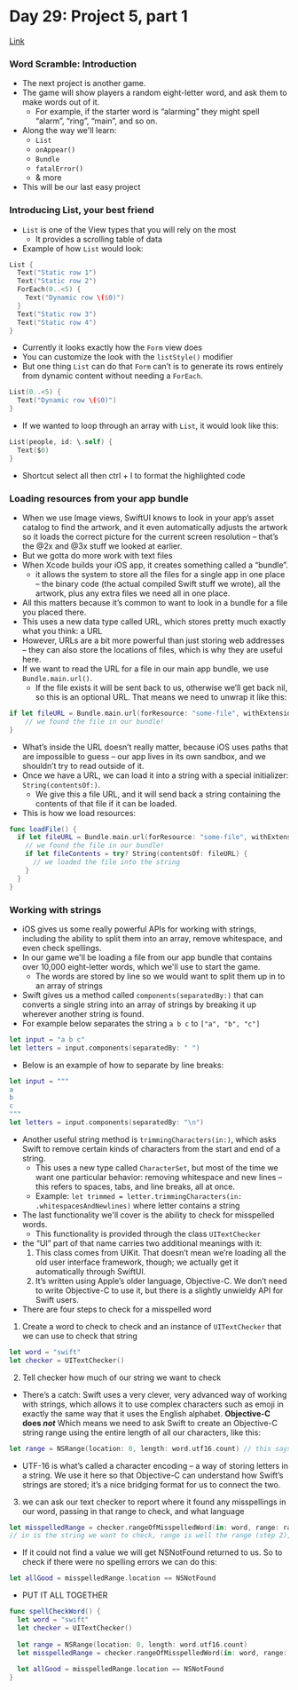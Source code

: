 # Day 29: Project 5, part 1
[Link](https://www.hackingwithswift.com/100/swiftui/29)

### Word Scramble: Introduction
* The next project is another game. 
* The game will show players a random eight-letter word, and ask them to make words out of it.
  * For example, if the starter word is “alarming” they might spell “alarm”, “ring”, “main”, and so on.
* Along the way we'll learn:
  * `List`
  * `onAppear()`
  * `Bundle`
  * `fatalError()`
  * & more
* This will be our last easy project

### Introducing List, your best friend
* `List` is one of the View types that you will rely on the most
  * It provides a scrolling table of data
* Example of how `List` would look:
``` swift
List {
  Text("Static row 1")
  Text("Static row 2")
  ForEach(0..<5) {
    Text("Dynamic row \($0)")
  }
  Text("Static row 3")
  Text("Static row 4")
}
```
* Currently it looks exactly how the `Form` view does
* You can customize the look with the `listStyle()` modifier
*  But one thing `List` can do that `Form` can’t is to generate its rows entirely from dynamic content without needing a `ForEach`.
``` swift
List(0..<5) {
  Text("Dynamic row \($0)")
}
```
* If we wanted to loop through an array with `List`, it would look like this:
``` swift
List(people, id: \.self) {
  Text($0)
}
```
* Shortcut select all then ctrl + I to format the highlighted code

### Loading resources from your app bundle
* When we use Image views, SwiftUI knows to look in your app’s asset catalog to find the artwork, and it even automatically adjusts the artwork so it loads the correct picture for the current screen resolution – that’s the @2x and @3x stuff we looked at earlier.
* But we gotta do more work with text files
* When Xcode builds your iOS app, it creates something called a “bundle”.
  * it allows the system to store all the files for a single app in one place – the binary code (the actual compiled Swift stuff we wrote), all the artwork, plus any extra files we need all in one place.
* All this matters because it’s common to want to look in a bundle for a file you placed there. 
* This uses a new data type called URL, which stores pretty much exactly what you think: a URL
* However, URLs are a bit more powerful than just storing web addresses – they can also store the locations of files, which is why they are useful here.
* If we want to read the URL for a file in our main app bundle, we use `Bundle.main.url()`.
  * If the file exists it will be sent back to us, otherwise we’ll get back nil, so this is an optional URL. That means we need to unwrap it like this:
``` swift
if let fileURL = Bundle.main.url(forResource: "some-file", withExtension: "txt") {
    // we found the file in our bundle!
}
```
* What’s inside the URL doesn’t really matter, because iOS uses paths that are impossible to guess – our app lives in its own sandbox, and we shouldn’t try to read outside of it.
* Once we have a URL, we can load it into a string with a special initializer: `String(contentsOf:)`.
  * We give this a file URL, and it will send back a string containing the contents of that file if it can be loaded.
* This is how we load resources:
``` swift
func loadFile() {
  if let fileURL = Bundle.main.url(forResource: "some-file", withExtension: "txt") {
    // we found the file in our bundle!
    if let fileContents = try? String(contentsOf: fileURL) {
      // we loaded the file into the string
    }
  }
}
```

### Working with strings
* iOS gives us some really powerful APIs for working with strings, including the ability to split them into an array, remove whitespace, and even check spellings.
* In our game we'll be loading a file from our app bundle that contains over 10,000 eight-letter words, which we'll use to start the game.
  * The words are stored by line so we would want to split them up in to an array of strings 
* Swift gives us a method called `components(separatedBy:)` that can converts a single string into an array of strings by breaking it up wherever another string is found.
* For example below separates the string `a b c` to `["a", "b", "c"]`
``` swift
let input = "a b c"
let letters = input.components(separatedBy: " ")
```
* Below is an example of how to separate by line breaks:
``` swift
let input = """
a
b
c
"""
let letters = input.components(separatedBy: "\n")
```
* Another useful string method is `trimmingCharacters(in:)`, which asks Swift to remove certain kinds of characters from the start and end of a string.
  * This uses a new type called `CharacterSet`, but most of the time we want one particular behavior: removing whitespace and new lines – this refers to spaces, tabs, and line breaks, all at once.
  * Example: `let trimmed = letter.trimmingCharacters(in: .whitespacesAndNewlines)` where letter contains a string
* The last functionality we'll cover is the ability to check for misspelled words. 
  * This functionality is provided through the class `UITextChecker`
* the “UI” part of that name carries two additional meanings with it:
  1. This class comes from UIKit. That doesn’t mean we’re loading all the old user interface framework, though; we actually get it automatically through SwiftUI.
  2. It’s written using Apple’s older language, Objective-C. We don’t need to write Objective-C to use it, but there is a slightly unwieldy API for Swift users.
* There are four steps to check for a misspelled word
1. Create a word to check to check and an instance of `UITextChecker` that we can use to check that string
``` swift
let word = "swift"
let checker = UITextChecker()
```
2. Tell checker how much of our string we want to check
  * There’s a catch: Swift uses a very clever, very advanced way of working with strings, which allows it to use complex characters such as emoji in exactly the same way that it uses the English alphabet. **Objective-C does *not*** Which means we need to ask Swift to create an Objective-C string range using the entire length of all our characters, like this: 
``` swift
let range = NSRange(location: 0, length: word.utf16.count) // this says I'm making a range that start at 0 and ends at the length of the string
```
  * UTF-16 is what’s called a character encoding – a way of storing letters in a string. We use it here so that Objective-C can understand how Swift’s strings are stored; it’s a nice bridging format for us to connect the two.
3. we can ask our text checker to report where it found any misspellings in our word, passing in that range to check, and what language
``` swift
let misspelledRange = checker.rangeOfMisspelledWord(in: word, range: range, startingAt: 0, wrap: false, language: "en")
// in is the string we want to check, range is well the range (step 2), starting at: Where should we start in the string, wrap: Should we wrap back to the beginning, language: What language to spell check in
```
  * If it could not find a value we will get NSNotFound returned to us. So to check if there were no spelling errors we can do this:
``` swift
let allGood = misspelledRange.location == NSNotFound
```

* PUT IT ALL TOGETHER
``` swift
func spellCheckWord() {
  let word = "swift"
  let checker = UITextChecker()
  
  let range = NSRange(location: 0, length: word.utf16.count)
  let misspelledRange = checker.rangeOfMisspelledWord(in: word, range: range, startingAt: 0, wrap: false, language: "en")
  
  let allGood = misspelledRange.location == NSNotFound
}
```
